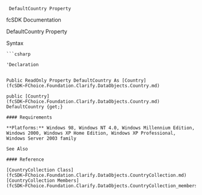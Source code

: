 ﻿     DefaultCountry Property                                                   

fcSDK Documentation

DefaultCountry Property

Syntax

```vbnet
```csharp

'Declaration
 

Public ReadOnly Property DefaultCountry As [Country](fcSDK~FChoice.Foundation.Clarify.DataObjects.Country.md)

public [Country](fcSDK~FChoice.Foundation.Clarify.DataObjects.Country.md) DefaultCountry {get;}

#### Requirements

**Platforms:** Windows 98, Windows NT 4.0, Windows Millennium Edition, Windows 2000, Windows XP Home Edition, Windows XP Professional, Windows Server 2003 family

See Also

#### Reference

[CountryCollection Class](fcSDK~FChoice.Foundation.Clarify.DataObjects.CountryCollection.md)  
[CountryCollection Members](fcSDK~FChoice.Foundation.Clarify.DataObjects.CountryCollection_members.md)